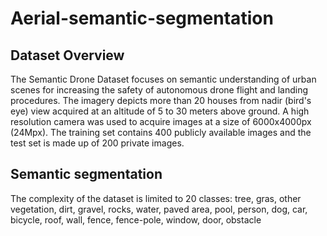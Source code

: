 # Aerial-semantic-segmentation

## Dataset Overview

The Semantic Drone Dataset focuses on semantic understanding of urban scenes for increasing the safety of autonomous drone flight and landing procedures. The imagery depicts more than 20 houses from nadir (bird's eye) view acquired at an altitude of 5 to 30 meters above ground. A high resolution camera was used to acquire images at a size of 6000x4000px (24Mpx). The training set contains 400 publicly available images and the test set is made up of 200 private images.

## Semantic segmentation

The complexity of the dataset is limited to 20 classes: tree, gras, other vegetation, dirt, gravel, rocks, water, paved area, pool, person, dog, car, bicycle, roof, wall, fence, fence-pole, window, door, obstacle
